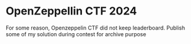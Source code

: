 # OpenZeppellin CTF 2024

For some reason, Openzeppelin CTF did not keep leaderboard.
Publish some of my solution during contest for archive purpose
